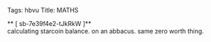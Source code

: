 Tags: hbvu
Title: MATHS
  
** [ sb-7e39f4e2-tJkRkW ]**  
calculating starcoin balance. on an abbacus. same zero worth thing.